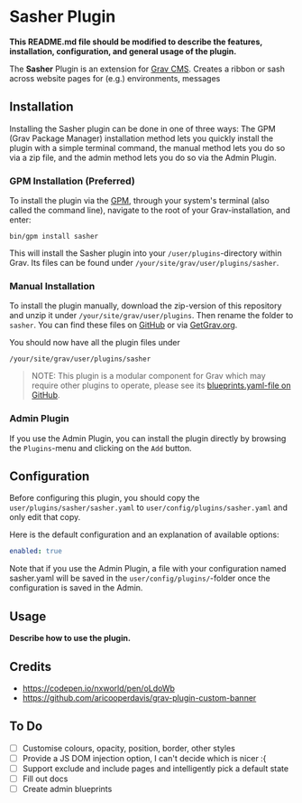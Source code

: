 # Sasher Plugin

**This README.md file should be modified to describe the features, installation, configuration, and general usage of the plugin.**

The **Sasher** Plugin is an extension for [Grav CMS](http://github.com/getgrav/grav). Creates a ribbon or sash across website pages for (e.g.) environments, messages

## Installation

Installing the Sasher plugin can be done in one of three ways: The GPM (Grav Package Manager) installation method lets you quickly install the plugin with a simple terminal command, the manual method lets you do so via a zip file, and the admin method lets you do so via the Admin Plugin.

### GPM Installation (Preferred)

To install the plugin via the [GPM](http://learn.getgrav.org/advanced/grav-gpm), through your system's terminal (also called the command line), navigate to the root of your Grav-installation, and enter:

    bin/gpm install sasher

This will install the Sasher plugin into your `/user/plugins`-directory within Grav. Its files can be found under `/your/site/grav/user/plugins/sasher`.

### Manual Installation

To install the plugin manually, download the zip-version of this repository and unzip it under `/your/site/grav/user/plugins`. Then rename the folder to `sasher`. You can find these files on [GitHub](https://github.com/hughbris/grav-plugin-sasher) or via [GetGrav.org](http://getgrav.org/downloads/plugins#extras).

You should now have all the plugin files under

    /your/site/grav/user/plugins/sasher
	
> NOTE: This plugin is a modular component for Grav which may require other plugins to operate, please see its [blueprints.yaml-file on GitHub](https://github.com/hughbris/grav-plugin-sasher/blob/master/blueprints.yaml).

### Admin Plugin

If you use the Admin Plugin, you can install the plugin directly by browsing the `Plugins`-menu and clicking on the `Add` button.

## Configuration

Before configuring this plugin, you should copy the `user/plugins/sasher/sasher.yaml` to `user/config/plugins/sasher.yaml` and only edit that copy.

Here is the default configuration and an explanation of available options:

```yaml
enabled: true
```

Note that if you use the Admin Plugin, a file with your configuration named sasher.yaml will be saved in the `user/config/plugins/`-folder once the configuration is saved in the Admin.

## Usage

**Describe how to use the plugin.**

## Credits

* https://codepen.io/nxworld/pen/oLdoWb
* https://github.com/aricooperdavis/grav-plugin-custom-banner

## To Do

- [ ] Customise colours, opacity, position, border, other styles
- [ ] Provide a JS DOM injection option, I can't decide which is nicer :{
- [ ] Support exclude and include pages and intelligently pick a default state
- [ ] Fill out docs
- [ ] Create admin blueprints